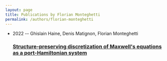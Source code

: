 ```yaml
---
layout: page
title: Publications by Florian Monteghetti
permalink: /authors/florian-monteghetti
---
```


<ul class="post-list">
<li><span class='post-meta'>2022 -- Ghislain Haine, Denis Matignon, Florian Monteghetti</span><h3><a class='post-link' href="{{ site.baseurl }}/structure-preserving-discretization-of-maxwell-s-equations-as-a-port-hamiltonian-system">Structure-preserving discretization of Maxwell's equations as a port-Hamiltonian system</a></h3></li>

</ul>
